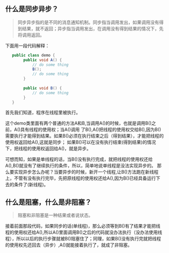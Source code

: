 
## 什么是同步异步？

> 同步异步指的是不同的消息通知机制。同步指当调用发出，如果调用没有得到结果，就不返回；异步指当调用发出，在调用没有得到结果的情况下，先将调用返回。

下面用一段代码解释：
```java
   public class demo {
        public void A() {
            // do some thing
            B();
            // do some thing
        }
        
        public void B() {
            // do some thing
        }
   }

```
    
首先我们知道，程序在线程里被执行。

这个demo类里面有两个普通的方法A和B,当调用A()的时候，也就是调用B()之前，A()具有线程的使用权；当A()调用
了B(),A()把线程的使用权交给B(),因为B()需要执行才能得到结果。如果B()必须在执行结束之后（得到结果），才能把线程的使用权返回给A(),这就是同步；
如果B()可以在没有执行结束(得到结果)的情况下，把线程的使用权返回给A()，就是异步。

可想而知，如果是单线程的话，当B()没有执行完成，就把线程的使用权还给A(),B()就没有了继续执行的条件，所以，简单地说单线程是没法实现异步的。
那么要实现异步怎么办呢？当要异步的时候，新开一个线程,让B()方法跑在新线程上，不管有没有执行完毕，先把原线程的使用权还给A(),因为B()已经具备运行下去的条件了(新线程)。

## 什么是阻塞，什么是非阻塞？

> 阻塞和非阻塞是一种结果或者说状态。

接着前面那段代码，如果同步的话(单线程)，那么必须等到B()有了结果才能把线程的使用权还给A(),所以A()里面调用B()之后的代码就没办法执行（没办法使用线程），所以以后的执行步骤就被B()阻塞住了；同理，如果B()没有执行完就把线程的使用权先还回去（异步）,A()就能接着执行了，就成了非阻塞。